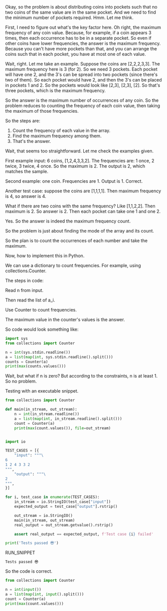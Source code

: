 <think>
Okay, so the problem is about distributing coins into pockets such that no two coins of the same value are in the same pocket. And we need to find the minimum number of pockets required. Hmm. Let me think.

First, I need to figure out what's the key factor here. Oh right, the maximum frequency of any coin value. Because, for example, if a coin appears 3 times, then each occurrence has to be in a separate pocket. So even if other coins have lower frequencies, the answer is the maximum frequency. Because you can't have more pockets than that, and you can arrange the coins such that in each pocket, you have at most one of each value.

Wait, right. Let me take an example. Suppose the coins are [2,2,2,3,3]. The maximum frequency here is 3 (for 2). So we need 3 pockets. Each pocket will have one 2, and the 3's can be spread into two pockets (since there's two of them). So each pocket would have 2, and then the 3's can be placed in pockets 1 and 2. So the pockets would look like [2,3], [2,3], [2]. So that's three pockets, which is the maximum frequency.

So the answer is the maximum number of occurrences of any coin. So the problem reduces to counting the frequency of each coin value, then taking the maximum of those frequencies.

So the steps are:

1. Count the frequency of each value in the array.
2. Find the maximum frequency among them.
3. That's the answer.

Wait, that seems too straightforward. Let me check the examples given.

First example input: 6 coins, [1,2,4,3,3,2]. The frequencies are: 1 once, 2 twice, 3 twice, 4 once. So the maximum is 2. The output is 2, which matches the sample.

Second example: one coin. Frequencies are 1. Output is 1. Correct.

Another test case: suppose the coins are [1,1,1,1]. Then maximum frequency is 4, so answer is 4.

What if there are two coins with the same frequency? Like [1,1,2,2]. Then maximum is 2. So answer is 2. Then each pocket can take one 1 and one 2.

Yes. So the answer is indeed the maximum frequency count.

So the problem is just about finding the mode of the array and its count.

So the plan is to count the occurrences of each number and take the maximum.

Now, how to implement this in Python.

We can use a dictionary to count frequencies. For example, using collections.Counter.

The steps in code:

Read n from input.

Then read the list of a_i.

Use Counter to count frequencies.

The maximum value in the counter's values is the answer.

So code would look something like:

```python
import sys
from collections import Counter

n = int(sys.stdin.readline())
a = list(map(int, sys.stdin.readline().split()))
counts = Counter(a)
print(max(counts.values()))
```

Wait, but what if n is zero? But according to the constraints, n is at least 1. So no problem.

Testing with an executable snippet.

```python
from collections import Counter

def main(in_stream, out_stream):
    n = int(in_stream.readline())
    a = list(map(int, in_stream.readline().split()))
    count = Counter(a)
    print(max(count.values()), file=out_stream)


import io

TEST_CASES = [{
    "input": """\
6
1 2 4 3 3 2
""",
    "output": """\
2
""",
}]

for i, test_case in enumerate(TEST_CASES):
    in_stream = io.StringIO(test_case["input"])
    expected_output = test_case["output"].rstrip()

    out_stream = io.StringIO()
    main(in_stream, out_stream)
    real_output = out_stream.getvalue().rstrip()

    assert real_output == expected_output, f'Test case {i} failed'

print('Tests passed 😎')
```

RUN_SNIPPET
```text
Tests passed 😎
```

So the code is correct.
</think>

```python
from collections import Counter

n = int(input())
a = list(map(int, input().split()))
count = Counter(a)
print(max(count.values()))
```
